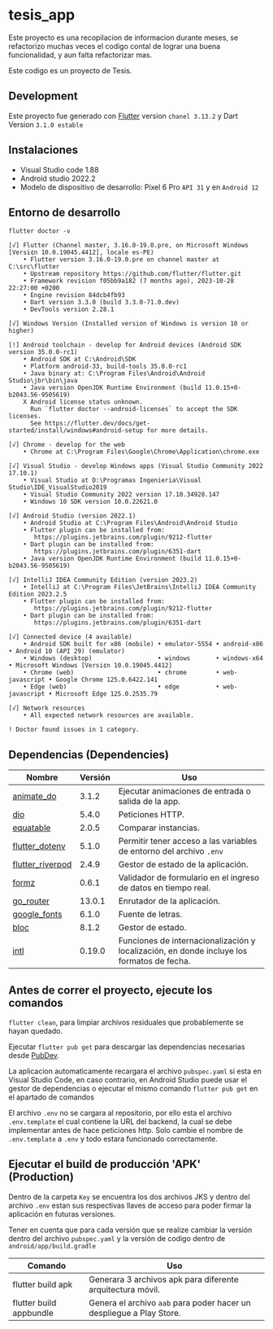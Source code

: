 # tesis_app

Este proyecto es una recopilacion de informacion durante meses, se refactorizo muchas veces el codigo contal de lograr una buena funcionalidad, y aun falta refactorizar mas.

Este codigo es un proyecto de Tesis.

## Development
Este proyecto fue generado con [Flutter](https://flutter.dev) version `chanel 3.13.2` y Dart Version `3.1.0 estable`


## Instalaciones
- Visual Studio code 1.88
- Android studio 2022.2
- Modelo de dispositivo de desarrollo: Pixel 6 Pro `API 31` y en `Android 12`

## Entorno de desarrollo
`flutter doctor -v`
```
[√] Flutter (Channel master, 3.16.0-19.0.pre, on Microsoft Windows [Versi¢n 10.0.19045.4412], locale es-PE)
    • Flutter version 3.16.0-19.0.pre on channel master at C:\src\flutter
    • Upstream repository https://github.com/flutter/flutter.git
    • Framework revision f05bb9a182 (7 months ago), 2023-10-28 22:27:00 +0200
    • Engine revision 84dcb4fb93
    • Dart version 3.3.0 (build 3.3.0-71.0.dev)
    • DevTools version 2.28.1

[√] Windows Version (Installed version of Windows is version 10 or higher)

[!] Android toolchain - develop for Android devices (Android SDK version 35.0.0-rc1)
    • Android SDK at C:\Android\SDK
    • Platform android-33, build-tools 35.0.0-rc1
    • Java binary at: C:\Program Files\Android\Android Studio\jbr\bin\java
    • Java version OpenJDK Runtime Environment (build 11.0.15+0-b2043.56-9505619)
    X Android license status unknown.
      Run `flutter doctor --android-licenses` to accept the SDK licenses.
      See https://flutter.dev/docs/get-started/install/windows#android-setup for more details.

[√] Chrome - develop for the web
    • Chrome at C:\Program Files\Google\Chrome\Application\chrome.exe

[√] Visual Studio - develop Windows apps (Visual Studio Community 2022 17.10.1)
    • Visual Studio at D:\Programas Ingenieria\Visual Studio\IDE_VisualStudio2019
    • Visual Studio Community 2022 version 17.10.34928.147
    • Windows 10 SDK version 10.0.22621.0

[√] Android Studio (version 2022.1)
    • Android Studio at C:\Program Files\Android\Android Studio
    • Flutter plugin can be installed from:
       https://plugins.jetbrains.com/plugin/9212-flutter
    • Dart plugin can be installed from:
       https://plugins.jetbrains.com/plugin/6351-dart
    • Java version OpenJDK Runtime Environment (build 11.0.15+0-b2043.56-9505619)

[√] IntelliJ IDEA Community Edition (version 2023.2)
    • IntelliJ at C:\Program Files\JetBrains\IntelliJ IDEA Community Edition 2023.2.5
    • Flutter plugin can be installed from:
       https://plugins.jetbrains.com/plugin/9212-flutter
    • Dart plugin can be installed from:
       https://plugins.jetbrains.com/plugin/6351-dart

[√] Connected device (4 available)
    • Android SDK built for x86 (mobile) • emulator-5554 • android-x86    • Android 10 (API 29) (emulator)
    • Windows (desktop)                  • windows       • windows-x64    • Microsoft Windows [Versi¢n 10.0.19045.4412]
    • Chrome (web)                       • chrome        • web-javascript • Google Chrome 125.0.6422.141
    • Edge (web)                         • edge          • web-javascript • Microsoft Edge 125.0.2535.79

[√] Network resources
    • All expected network resources are available.

! Doctor found issues in 1 category.

```




## Dependencias (Dependencies)

Nombre | Versión | Uso
------------ | ------------- | -------------
[animate_do](https://pub.dev/packages/animate_do) | 3.1.2 | Ejecutar animaciones de entrada o salida de la app.
[dio](https://pub.dev/packages/dio) | 5.4.0 | Peticiones HTTP.
[equatable](https://pub.dev/packages/equatable) | 2.0.5 | Comparar instancias.
[flutter_dotenv](https://pub.dev/packages/flutter_dotenv) | 5.1.0 | Permitir tener acceso a las variables de entorno del archivo `.env`
[flutter_riverpod](https://pub.dev/packages/flutter_riverpod) | 2.4.9 | Gestor de estado de la aplicación.
[formz](https://pub.dev/packages/formz) | 0.6.1 | Validador de formulario en el ingreso de datos en tiempo real.
[go_router](https://pub.dev/packages/go_router) | 13.0.1 | Enrutador de la aplicación.
[google_fonts](https://pub.dev/packages/google_fonts) | 6.1.0 | Fuente de letras.
[bloc](https://pub.dev/packages/bloc) | 8.1.2 | Gestor de estado.
[intl](https://pub.dev/packages/intl) | 0.19.0 | Funciones de internacionalización y localización, en donde incluye los formatos de fecha.




## Antes de correr el proyecto, ejecute los comandos

`flutter clean`, para limpiar archivos residuales que probablemente se hayan quedado.

Ejecutar `flutter pub get` para descargar las dependencias necesarias desde [PubDev](https://pub.dev/).

La aplicacion automaticamente recargara el archivo `pubspec.yaml` si esta en Visual Studio Code, en caso contrario, en Android Studio puede usar el gestor de dependencias o ejecutar el mismo comando `flutter pub get` en el apartado de comandos


El archivo `.env` no se cargara al repositorio, por ello esta el archivo `.env.template` el cual contiene la URL del backend, la cual se debe implementar antes de hace peticiones http. Solo cambie el nombre de `.env.template` a `.env` y todo estara funcionado correctamente.



## Ejecutar el build de producción 'APK' (Production)

Dentro de la carpeta `Key` se encuentra los dos archivos JKS y dentro del archivo `.env` estan sus respectivas llaves de acceso para poder firmar la aplicación en futuras versiones.

Tener en cuenta que para cada versión que se realize cambiar la versión dentro del archivo `pubspec.yaml` y la versión de codigo dentro de `android/app/build.gradle`

Comando | Uso
------------ | -------------
flutter build apk | Generara 3 archivos apk para diferente arquitectura móvil.
flutter build appbundle | Genera el archivo `aab` para poder hacer un despliegue a Play Store.